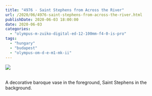 ```yaml
---
title: "4976 - Saint Stephens from Across the River"
url: /2020/06/4976-saint-stephens-from-across-the-river.html
publishDate: 2020-06-03 18:00:00
date: 2020-06-03
categories: 
  - "olympus-m-zuiko-digital-ed-12-100mm-f4-0-is-pro"
tags: 
  - "hungary"
  - "budapest"
  - "olympus-om-d-e-m1-mk-ii"
---
```

<div class="container">
<div class="center"><a target="_blank" href="https://d25zfm9zpd7gm5.cloudfront.net/1200x1200/2018/20180521_141807_lr.jpg"><img class="webfeedsFeaturedVisual" src="https://d25zfm9zpd7gm5.cloudfront.net/0600x0600/2018/20180521_141807_lr.jpg" /></a></div>
</div>
<br />

A decorative baroque vase in the foreground, Saint Stephens in the
background.
